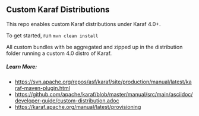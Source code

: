 ## Custom Karaf Distributions

This repo enables custom Karaf distributions under Karaf 4.0+.

To get started, run `mvn clean install`

All custom bundles with be aggregated and zipped up in the distribution folder running a custom 4.0 distro of Karaf.

##### Learn More:

- https://svn.apache.org/repos/asf/karaf/site/production/manual/latest/karaf-maven-plugin.html
- https://github.com/apache/karaf/blob/master/manual/src/main/asciidoc/developer-guide/custom-distribution.adoc
- https://karaf.apache.org/manual/latest/provisioning
